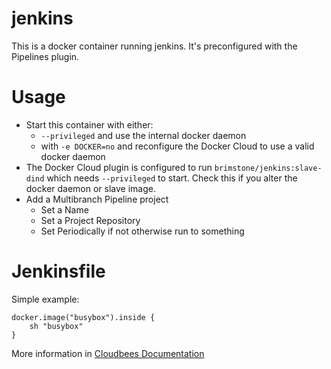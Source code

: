 jenkins
=======

This is a docker container running jenkins. It's preconfigured with the Pipelines plugin.

Usage
=====

- Start this container with either:
  - `--privileged` and use the internal docker daemon
  - with `-e DOCKER=no` and reconfigure the Docker Cloud to use a valid docker daemon
- The Docker Cloud plugin is configured to run `brimstone/jenkins:slave-dind` which needs `--privileged` to start. Check this if you alter the docker daemon or slave image.
- Add a Multibranch Pipeline project
  - Set a Name
  - Set a Project Repository
  - Set Periodically if not otherwise run to something

Jenkinsfile
===========

Simple example:
```
docker.image("busybox").inside {
	sh "busybox"
}
```

More information in [Cloudbees Documentation](http://documentation.cloudbees.com/docs/cje-user-guide/docker-workflow-sect-inside.html)
